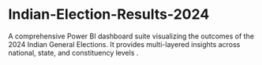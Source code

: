 # Indian-Election-Results-2024
A comprehensive Power BI dashboard suite visualizing the outcomes of the 2024 Indian General Elections. It provides multi-layered insights across national, state, and constituency levels .
